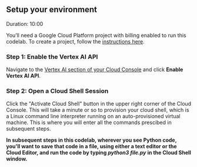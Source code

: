 ## Setup your environment
Duration: 10:00

You’ll need a Google Cloud Platform project with billing enabled to run this codelab. To create a project, follow the [instructions here](https://cloud.google.com/resource-manager/docs/creating-managing-projects?utm_source=codelabs&utm_medium=et&utm_campaign=CDR_sar_aiml_vertexio_&utm_content=-).

### Step 1: Enable the Vertex AI API

Navigate to the [Vertex AI section of your Cloud Console](https://console.cloud.google.com/ai/platform?utm_source=codelabs&utm_medium=et&utm_campaign=CDR_sar_aiml_vertexio_&utm_content=-) and click **Enable Vertex AI API**.


### Step 2: Open a Cloud Shell Session

Click the "Activate Cloud Shell" button in the upper right corner of the Cloud Console. This will take a minute or so to provision your cloud shell, which is a Linux command line interpreter running on an auto-provisioned virtual machine. This is where you will enter all the commands prescibed in subsequent steps. 

**In subsequent steps in this codelab, wherever you see Python code, you'll want to save that code in a file, using either a text editor or the Cloud Editor, and run the code by typing *python3 file.py* in the Cloud Shell window.**

